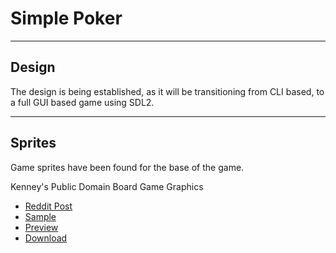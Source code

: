 # Simple Poker

----
## Design
The design is being established, as it will be transitioning from CLI based, to a full GUI based game using SDL2.

----
## Sprites
Game sprites have been found for the base of the game.

Kenney's Public Domain Board Game Graphics

* [Reddit Post](http://www.reddit.com/r/gamedev/comments/267kq4/completely_free_to_use_virtual_boardgame_assets/)
* [Sample](http://i.imgur.com/znbxeBL.png)
* [Preview](http://i.imgur.com/drIIpmF.png)
* [Download](http://opengameart.org/content/boardgame-pack)